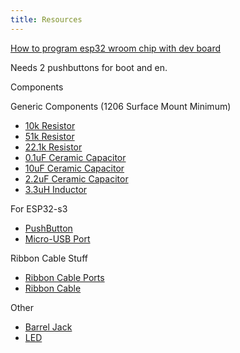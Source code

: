 ```yaml
---
title: Resources
---
```


[How to program esp32 wroom chip with dev board](https://www.youtube.com/watch?v=ndEeFQ5mi_g)

Needs 2 pushbuttons for boot and en.

Components

Generic Components (1206 Surface Mount Minimum)

- [10k Resistor](https://www.digikey.com/en/products/detail/yageo/RC1206FR-0710KL/728483)
- [51k Resistor](https://www.digikey.com/en/products/detail/stackpole-electronics-inc/RMCF1206JT51K0/1753857)
- [22.1k Resistor](https://www.digikey.com/en/products/detail/stackpole-electronics-inc/RNCP1206FTD22K1/2240381)
- [0.1uF Ceramic Capacitor](https://www.digikey.com/en/products/detail/yageo/CC1206KRX7R8BB104/5884627)
- [10uF Ceramic Capacitor](https://www.digikey.com/en/products/detail/samsung-electro-mechanics/CL31B106KAHNNNE/3887462)
- [2.2uF Ceramic Capacitor](https://www.digikey.com/en/products/detail/samsung-electro-mechanics/CL31B225KBHNNNE/3886949)
- [3.3uH Inductor](https://www.digikey.com/en/products/detail/murata-electronics/LQM31PN3R3M00L/2594619)

For ESP32-s3

- [PushButton](https://www.digikey.com/en/products/detail/omron-electronics-inc-emc-div/B3U-1000P/1534338)
- [Micro-USB Port](https://www.digikey.com/en/products/detail/gct/USB3131-30-0230-A/9859642)

Ribbon Cable Stuff

- [Ribbon Cable Ports](https://www.digikey.com/en/products/detail/w-rth-elektronik/61200821621/4846916?&utm_adgroup=&utm_term=&utm_content=&gad_source=1)
- [Ribbon Cable](https://www.amazon.com/gp/product/B07DFBPZLJ?smid=A64W1E1ZZHST0)

Other

- [Barrel Jack](https://www.digikey.com/en/products/detail/same-sky-formerly-cui-devices/PJ-037A/1644545)
- [LED](https://www.digikey.com/en/products/detail/w%C3%BCrth-elektronik/150120RS75000/4489939)

